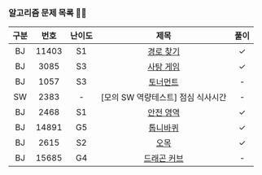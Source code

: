 ### 알고리즘 문제 목록 👾👾
| 구분 | 번호 | 난이도 |   제목   | 풀이 |
|:---:|:---:|:---:|:-----------------:|:---:|
| BJ | 11403 | S1  |    [경로 찾기](https://www.acmicpc.net/problem/11403)    |  ✓  |
| BJ | 3085 | S3  |    [사탕 게임](https://www.acmicpc.net/problem/3085)    |  ✓  |
| BJ | 1057 | S3  |    [토너먼트](https://www.acmicpc.net/problem/1057)    |  -  |
| SW | 2383 | - |    [모의 SW 역량테스트] 점심 식사시간    |  -  |
| BJ | 2468 | S1  |    [안전 영역](https://www.acmicpc.net/problem/2468)    |  ✓  |
| BJ | 14891 | G5  |    [톱니바퀴](https://www.acmicpc.net/problem/14891)    |  ✓  |
| BJ | 2615 | S2  |    [오목](https://www.acmicpc.net/problem/2615)    |  ✓  |
| BJ | 15685 | G4  |    [드래곤 커브](https://www.acmicpc.net/problem/15685)    |  -  |
